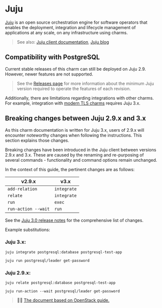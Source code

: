 # Juju

[Juju](https://juju.is/) is an open source orchestration engine for software operators that enables the deployment, integration and lifecycle management of applications at any scale, on any infrastructure using charms.

> See also: [Juju client documentation](https://juju.is/docs/juju), [Juju blog](https://ubuntu.com/blog/tag/juju)

## Compatibility with PostgreSQL

Current stable releases of this charm can still be deployed on Juju 2.9. However, newer features are not supported.
> See the [Releases page](/t/11875) for more information about the minimum Juju version required to operate the features of each revision. 

Additionally, there are limitations regarding integrations with other charms. For example, integration with  [modern TLS charms](https://charmhub.io/topics/security-with-x-509-certificates) requires Juju 3.x.

## Breaking changes between Juju 2.9.x and 3.x

As this charm documentation is written for Juju 3.x, users of 2.9.x will encounter noteworthy changes when following the instructions. This section explains those changes.

Breaking changes have been introduced in the Juju client between versions 2.9.x and 3.x. These are caused by the renaming and re-purposing of several commands - functionality and command options remain unchanged.

In the context of this guide, the pertinent changes are as follows:

| v2.9.x | v3.x |
| --- | --- |
|`add-relation`|`integrate`|
|`relate`|`integrate`|
|`run`|`exec`|
|`run-action --wait`|`run`|

See the [Juju 3.0 release notes](https://juju.is/docs/juju/roadmap#heading--juju-3-0-0---22-oct-2022) for the comprehensive list of changes.

Example substitutions:

### Juju 3.x:
```shell
juju integrate postgresql:database postgresql-test-app

juju run postgresql/leader get-password 
```
### Juju 2.9.x:
```shell
juju relate postgresql:database postgresql-test-app

juju run-action --wait postgresql/leader get-password
```
> :tipping_hand_man: [The document based on OpenStack guide.](https://docs.openstack.org/charm-guide/latest/project/support-notes.html#breaking-changes-between-juju-2-9-x-and-3-x)